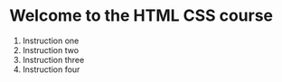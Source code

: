 # Welcome to the HTML CSS course

<ol>
  <li>Instruction one</li>
  <li>Instruction two</li>
  <li>Instruction three</li>
  <li>Instruction four</li>
</ol>

